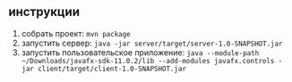 ## инструкции

1. собрать проект: `mvn package`
2. запустить сервер: `java -jar server/target/server-1.0-SNAPSHOT.jar`
3. запустить пользовательское приложение: `java --module-path ~/Downloads/javafx-sdk-11.0.2/lib --add-modules javafx.controls -jar client/target/client-1.0-SNAPSHOT.jar`

